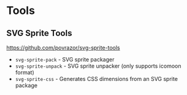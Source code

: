 # Tools

## SVG Sprite Tools
https://github.com/povrazor/svg-sprite-tools
* `svg-sprite-pack` - SVG sprite packager
* `svg-sprite-unpack` - SVG sprite unpacker (only supports icomoon format)
* `svg-sprite-css` - Generates CSS dimensions from an SVG sprite package
